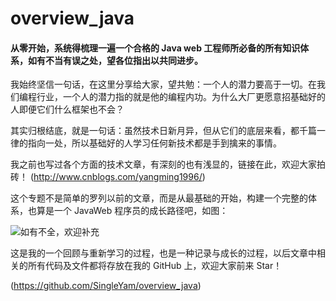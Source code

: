 # overview_java
#### 从零开始，系统得梳理一遍一个合格的 Java web 工程师所必备的所有知识体系，如有不当有误之处，望各位指出以共同进步。

我始终坚信一句话，在这里分享给大家，望共勉：一个人的潜力要高于一切。在我们编程行业，一个人的潜力指的就是他的编程内功。为什么大厂更愿意招基础好的人即便它们什么框架也不会？

其实归根结底，就是一句话：虽然技术日新月异，但从它们的底层来看，都千篇一律的指向一处，所以基础好的人学习任何新技术都是手到擒来的事情。

我之前也写过各个方面的技术文章，有深刻的也有浅显的，链接在此，欢迎大家拍砖！
(http://www.cnblogs.com/yangming1996/)

这个专题不是简单的罗列以前的文章，而是从最基础的开始，构建一个完整的体系，也算是一个 JavaWeb 程序员的成长路径吧，如图：

![如有不全，欢迎补充](https://imglink.cn/images/cba81d67c541df35c20405ae4c546066.png)

这是我的一个回顾与重新学习的过程，也是一种记录与成长的过程，以后文章中相关的所有代码及文件都将存放在我的 GitHub 上，欢迎大家前来 Star！

(https://github.com/SingleYam/overview_java)
